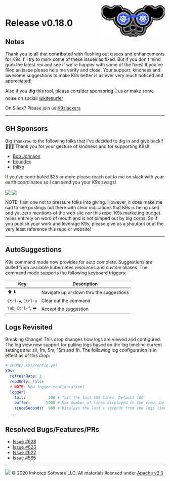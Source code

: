 <img src="https://raw.githubusercontent.com/derailed/k9s/master/assets/k9s_small.png" align="right" width="200" height="auto"/>

# Release v0.18.0

## Notes

Thank you to all that contributed with flushing out issues and enhancements for K9s! I'll try to mark some of these issues as fixed. But if you don't mind grab the latest rev and see if we're happier with some of the fixes! If you've filed an issue please help me verify and close. Your support, kindness and awesome suggestions to make K9s better is as ever very much noticed and appreciated!

Also if you dig this tool, please consider sponsoring 👆us or make some noise on social! [@kitesurfer](https://twitter.com/kitesurfer)

On Slack? Please join us [K9slackers](https://join.slack.com/t/k9sers/shared_invite/enQtOTA5MDEyNzI5MTU0LWQ1ZGI3MzliYzZhZWEyNzYxYzA3NjE0YTk1YmFmNzViZjIyNzhkZGI0MmJjYzhlNjdlMGJhYzE2ZGU1NjkyNTM)

---

## GH Sponsors

Big `ThankYou` to the following folks that I've decided to dig in and give back!! 👏🙏🎊
Thank you for your gesture of kindness and for supporting K9s!!

* [Bob Johnson](https://github.com/bbobjohnson)
* [Poundex](https://github.com/Poundex)
* [thllxb](https://github.com/thllxb)

If you've contributed $25 or more please reach out to me on slack with your earth coordinates so I can send you your K9s swags!

<img src="https://raw.githubusercontent.com/derailed/k9s/master/assets/shirts/k9s_front.png" align="center" width="auto" height="100"/>
<img src="https://raw.githubusercontent.com/derailed/k9s/master/assets/shirts/k9s_back.png" align="center" width="auto" height="100"/>

NOTE: I am one not to pressure folks into giving. However, it does make me sad to see postings out there with clear indications that K9s is being used and yet zero mentions of the web site nor this repo. K9s marketing budget relies entirely on word of mouth and is not pimped out by big corps. So if you publish your work and leverage K9s, please give us a shoutout or at the very least reference this repo or website!

---

## AutoSuggestions

K9s command mode now provides for auto complete. Suggestions are pulled from available kubernetes resources and custom aliases. The command mode supports the following keyboard triggers:

| Key                 | Description                              |
|---------------------|------------------------------------------|
| ⬆️ ⬇️               | Navigate up or down thru the suggestions |
| `Ctrl-w`, `Ctrl-u`  | Clear out the command                    |
| `Tab`, `Ctrl-f`, ➡️ | Accept the suggestion                    |

## Logs Revisited

Breaking Change! This drop changes how logs are viewed and configured. The log view now support for pulling logs based on the log timeline current settings are: all, 1m, 5m, 15m and 1h. The following log configuration is in effect as of this drop:

```yaml
# $HOME/.k9s/config.yml
k9s:
  refreshRate: 2
  readOnly: false
  # NOTE: New logger configuration!
  logger:
    tail:          200 # Tail the last 100 lines. Default 100
    buffer:       5000 # Max number of lines displayed in the view. Default 1000
    sinceSeconds:  900 # Displays the last x seconds from the logs timeline. Default 5m
  ...
```

## Resolved Bugs/Features/PRs

* [Issue #628](https://github.com/kswapd/k11s/issues/628)
* [Issue #623](https://github.com/kswapd/k11s/issues/623)
* [Issue #622](https://github.com/kswapd/k11s/issues/622)
* [Issue #565](https://github.com/kswapd/k11s/issues/565)

---

<img src="https://raw.githubusercontent.com/derailed/k9s/master/assets/imhotep_logo.png" width="32" height="auto"/> © 2020 Imhotep Software LLC. All materials licensed under [Apache v2.0](http://www.apache.org/licenses/LICENSE-2.0)

